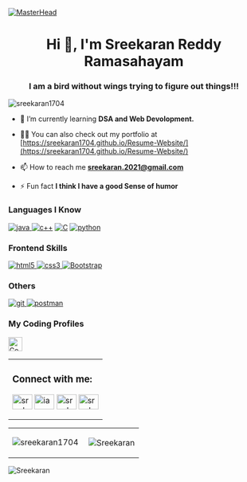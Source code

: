 [![MasterHead](https://media-exp1.licdn.com/dms/image/C4D16AQFzxrEFQTcEiw/profile-displaybackgroundimage-shrink_350_1400/0/1632839634629?e=1639612800&v=beta&t=euMsL2zAs55o5gewvPvbv3fP2vBUgfyX5FbyNwNLIBk)](https://sreekaran1704.github.io/Resume-Website/)
<h1 align="center">Hi 👋, I'm Sreekaran Reddy Ramasahayam</h1>
<h3 align="center">I am a bird without wings trying to figure out things!!!</h3>

<p align="left"> <img src="https://komarev.com/ghpvc/?username=sreekaran1704&label=Profile%20views&color=0e75b6&style=flat" alt="sreekaran1704" /> </p>

- 🌱 I’m currently learning **DSA and Web Devolopment.**

- 👨‍💻 You can also check out my portfolio at [https://sreekaran1704.github.io/Resume-Website/](https://sreekaran1704.github.io/Resume-Website/)

- 📫 How to reach me **sreekaran.2021@gmail.com**

- ⚡ Fun fact **I think I have a good Sense of humor**

<h3 align="left">Languages I Know</h3>
<p align="left">
<a href="https://developer.mozilla.org/en-US/docs/Web/Java" target="_blank"> 
<img src="https://img.shields.io/badge/Java-F7DF1E?style=for-the-badge&logo=java&logoColor=black" alt="java" /> </a> 
<a href="https://isocpp.org/" target="_blank"><img src="https://img.shields.io/badge/C++-blue.svg?style=for-the-badge&logo=c%2B%2B&logoColor=black" alt="c++" /></a>
<a href="https://isocpp.org/" target="_blank"><img alt="C" src="https://img.shields.io/badge/c-%2300599C.svg?style=for-the-badge&logo=c&logoColor=white"/></a>
<a href="https://isocpp.org/" target="_blank"><img src= "https://img.shields.io/badge/Python-F7DF1E?style=for-the-badge&logo=python&logoColor=black"alt="python" /></a>
</p> 

<h3 align="left">Frontend Skills</h3>
<p align="left">
<a href="https://www.w3.org/html/" target="_blank"> <img src="https://img.shields.io/badge/HTML5-E34F26?style=for-the-badge&logo=html5&logoColor=white" alt="html5" /> </a>
<a href="https://www.w3schools.com/css/" target="_blank"> <img src="https://img.shields.io/badge/CSS3-1572B6?style=for-the-badge&logo=css3&logoColor=white" alt="css3" /> </a>
<a href="https://getbootstrap.com" target="_blank"> <img alt="Bootstrap" src="https://img.shields.io/badge/bootstrap-%23563D7C.svg?style=for-the-badge&logo=bootstrap&logoColor=white"/> </a>
</p>

<!--<h3 align="left">Backend Skills</h3>
<p align="left">
<a href="https://nodejs.org" target="_blank"> <img alt="NodeJS" src="https://img.shields.io/badge/node.js-%2343853D.svg?style=for-the-badge&logo=node-dot-js&logoColor=white"/> </a>
<a href="https://www.expressjs.com" target="_blank"> <img src="https://img.shields.io/badge/Express.js-000000?style=for-the-badge&logo=express&logoColor=white" alt="expressjs" /> </a>
<a href="https://www.mongodb.com/" target="_blank"> <img alt="MongoDB" src ="https://img.shields.io/badge/MongoDB-%234ea94b.svg?style=for-the-badge&logo=mongodb&logoColor=white"/> </a>
<a href="https://www.firebase.com/" target="_blank"> <img alt="Firebase" src="https://img.shields.io/badge/firebase-%23039BE5.svg?style=for-the-badge&logo=firebase"/> </a>
</p>-->

<h3 align="left">Others</h3>
<p align="left">
<a href="https://git-scm.com/" target="_blank"> <img src="https://img.shields.io/badge/Git-F05032?style=for-the-badge&logo=git&logoColor=white" alt="git" /> </a>
<a href="https://code.visualstudio.com" target="_blank"> <img src="https://img.shields.io/badge/VS_Code-0078D4?style=for-the-badge&logo=visual%20studio%20code&logoColor=white" alt="postman" /> </a>
</p>

<h3 align="left">My Coding Profiles</h3>
<p align="left">
<!--<a href="https://codeforces.com/profile/vibhaysingh" target="_blank"> <img alt="Codeforces" src ="https://cp-logo.vercel.app/codeforces/vibhaysingh?logo=true" height="28px"/> </a>-->
<a href="https://www.codechef.com/users/vibhaysingh" target="_blank"> <img alt="Codechef" src ="https://cp-logo.vercel.app/codechef/vibhaysingh?logo=true" height="28px"/> </a>
<!--<a href="https://leetcode.com/vibhaysingh/" target="_blank"> <img alt="Leetcode" src ="https://cp-logo.vercel.app/leetcode/vibhaysingh?logo=true" height="28px"/> </a>-->
</p>
<table>
 <tr>
  <td><h3 align="left">Connect with me:</h3>
<p align="left">
 
<a href="https://linkedin.com/in/sreekaran1704" target="blank"><img align="center" src="https://raw.githubusercontent.com/rahuldkjain/github-profile-readme-generator/master/src/images/icons/Social/linked-in-alt.svg" alt="sreekaran1704" height="30" width="40" /></a>
<a href="https://instagram.com/iam_sreekaran" target="blank"><img align="center" src="https://raw.githubusercontent.com/rahuldkjain/github-profile-readme-generator/master/src/images/icons/Social/instagram.svg" alt="iam_sreekaran" height="30" width="40" /></a>
<a href="https://www.youtube.com/c/sreekaran" target="blank"><img align="center" src="https://raw.githubusercontent.com/rahuldkjain/github-profile-readme-generator/master/src/images/icons/Social/youtube.svg" alt="sreekaran" height="30" width="40" /></a>
<a href="https://www.codechef.com/users/sreekaran1704" target="blank"><img align="center" src="https://cdn.jsdelivr.net/npm/simple-icons@3.1.0/icons/codechef.svg" alt="sreekaran1704" height="30" width="40" /></a>
   </p></td>
 </tr>
 </table>






 <table>
        <tr>
           <td><p><img align="center" src="https://github-readme-streak-stats.herokuapp.com/?user=sreekaran1704&" alt="sreekaran1704" /></p></td>
            <td><p>&nbsp;<img align="center" src="https://github-readme-stats.vercel.app/api?username=Sreekaran1704&show_icons=true&locale=en" alt="Sreekaran" /></p></td>
        </tr>
    </table>


<p><img align="left" src="https://github-readme-stats.vercel.app/api/top-langs?username=Sreekaran1704&show_icons=true&locale=en&layout=compact" alt="Sreekaran" /></p>


<!-- <p align="left"> <a href="https://github.com/ryo-ma/github-profile-trophy"><img src="https://github-profile-trophy.vercel.app/?username=sreekaran1704" alt="sreekaran1704" /></a> </p> -->
